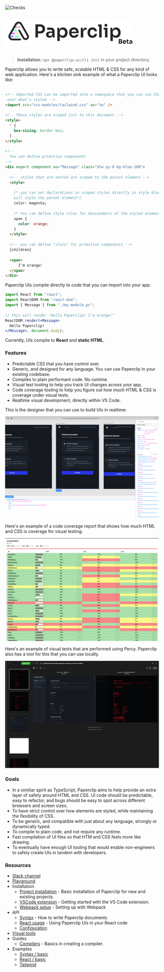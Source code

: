 ![Checks](https://github.com/paperclipui/paperclip/workflows/Checks/badge.svg?branch=master)

<br />

<div style="text-align: left; margin-bottom: 32px;">
  <img src="assets/logo-outline-5-beta.png" width="420">
</div>

> **Installation**: `npx @paperclip-ui/cli init` in your project directory.


Paperclip allows you to write safe, scalable HTML & CSS for any kind of web application. Here's a kitchen sink example of what a Paperclip UI looks like:

```html

<!-- Imported CSS can be imported into a namespace that you can use throughout the document to have complete control
 over what's styled -->
<import src="css-modules/tailwind.css" as="tw" />

<!-- These styles are scoped just to this document -->
<style>
  * {
    box-sizing: border-box;
  }
</style>

<!--  
  You can define primitive components 
-->
<div export component as="Message" class="$tw py-8 bg-blue-100">

  <!-- styles that are nested are scoped to the parent element -->
  <style>

    /* you can set declarations in scoped styles directly in style blocks. This
    will style the parent element*/
    color: magenta;

    /* You can define style rules for descendents of the styled element. */
    span {
      color: orange;
    }
  </style>

  <!-- you can define "slots" for primitive components -->
  {children}

  <span>
      I'm orange!
  </span>
</div>
```

Paperclip UIs compile directly to code that you can import into your app:

```jsx
import React from "react";
import ReactDOM from "react-dom";
import { Message } from "./my-module.pc";

// this will render "Hello Paperclip! I'm orange!"
ReactDOM.render(<Message>
  Hello Paperclip!
</Message>, document.body);
```

Currently, UIs compile to **React** and **static HTML**.


### Features

- Predictable CSS that you have control over. 
- Generic, and designed for any language. You can use Paperclip in your existing codebase.
- Compiles to plain performant code. No runtime.
- Visual test tooling to help you track UI changes across your app.
- Code coverage tooling to help you figure out how much HTML & CSS is coverage under visual tests.
- Realtime visual development, directly within VS Code. 

This is the designer that you can use to build UIs in realtime:

![alt visual editor](./assets/designer-screenshot.png)

Here's an example of a code coverage report that shows how much HTML and CSS is coverage for visual testing:

![alt coverage report](./assets/coverage-report.png)

Here's an example of visual tests that are performed using Percy. Paperclip also has a tool for this that you can use locally. 

![alt coverage report](./assets/percy-screenshot.png)


### Goals

- In a similiar spirit as TypeScript, Paperclip aims to help provide an extra layer of safety around HTML and CSS. UI code should be predictable, easy to refactor, and bugs should be easy to spot across different browsers and screen sizes.
- To have strict control over how elements are styled, while maintaining the flexibility of CSS. 
- To be generic, and compatible with just about any language, strongly or dynamically typed. 
- To compile to plain code, and not require any runtime. 
- Fast compilation of UI files so that HTM and CSS feels more like drawing. 
- To eventually have enough UI tooling that would enable non-engineers to safely create UIs in tandem with developers.

<!-- ### Non-goals

- Logic. This is already a very well solved problem. Paperclip only covers what's necessary to integrate with an existing codebase.
- Pre-processors. Though this may be possible in the long term, Paperclip won't have pre-processors that would enable you to  -->


### Resources

- [Slack channel](https://join.slack.com/t/paperclipglobal/shared_invite/zt-o6bbeo6d-2zdyFdR5je8PjCp6buF_Gg)
- [Playground](https://paperclip.dev/repl/)
- Installation
  - [Project installation](https://paperclip.dev/docs/installation) - Basic installation of Paperclip for new and existing projects.
  - [VSCode extension](https://paperclip.dev/docs/guide-vscode) - Getting started with the VS Code extension.
  - [Webpack setup](https://paperclip.dev/docs/getting-started-webpack) - Setting up with Webpack
- API
  - [Syntax](https://paperclip.dev/docs/usage-syntax) - How to write Paperclip documents
  - [React usage](https://paperclip.dev/docs/usage-react) - Using Paperclip UIs in your React code
  - [Configuration](https://paperclip.dev/docs/configure-paperclip)
- [Visual tools](https://paperclip.dev/docs/visual-tooling)
- Guides
  - [Compilers](https://paperclip.dev/docs/guide-compilers/) - Basics in creating a compiler.
- Examples
  - [Syntax / basic](./examples/syntax-basic)
  - [React / basic](./examples/react-basic)
  - [Tailwind](./examples/React-basic)

<!-- 

## Sponsors

![index](https://user-images.githubusercontent.com/757408/105444620-254d8d80-5ca9-11eb-97c8-9c0fd66408d4.png)

 -->
